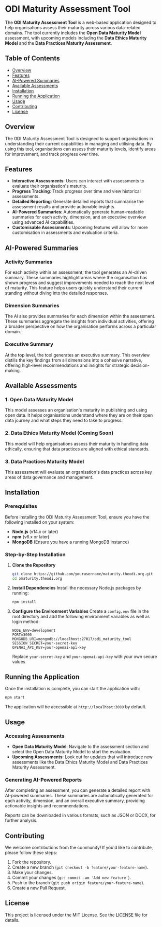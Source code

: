 # ODI Maturity Assessment Tool

The **ODI Maturity Assessment Tool** is a web-based application designed to help organisations assess their maturity across various data-related domains. The tool currently includes the **Open Data Maturity Model** assessment, with upcoming models including the **Data Ethics Maturity Model** and the **Data Practices Maturity Assessment**.

## Table of Contents

- [Overview](#overview)
- [Features](#features)
- [AI-Powered Summaries](#ai-powered-summaries)
- [Available Assessments](#available-assessments)
- [Installation](#installation)
- [Running the Application](#running-the-application)
- [Usage](#usage)
- [Contributing](#contributing)
- [License](#license)

## Overview

The ODI Maturity Assessment Tool is designed to support organisations in understanding their current capabilities in managing and utilising data. By using this tool, organisations can assess their maturity levels, identify areas for improvement, and track progress over time.

## Features

- **Interactive Assessments**: Users can interact with assessments to evaluate their organisation's maturity.
- **Progress Tracking**: Track progress over time and view historical assessments.
- **Detailed Reporting**: Generate detailed reports that summarise the assessment results and provide actionable insights.
- **AI-Powered Summaries**: Automatically generate human-readable summaries for each activity, dimension, and an executive overview using advanced AI capabilities.
- **Customisable Assessments**: Upcoming features will allow for more customisation in assessments and evaluation criteria.

## AI-Powered Summaries

### Activity Summaries
For each activity within an assessment, the tool generates an AI-driven summary. These summaries highlight areas where the organisation has shown progress and suggest improvements needed to reach the next level of maturity. This feature helps users quickly understand their current standing without diving into the detailed responses.

### Dimension Summaries
The AI also provides summaries for each dimension within the assessment. These summaries aggregate the insights from individual activities, offering a broader perspective on how the organisation performs across a particular domain.

### Executive Summary
At the top level, the tool generates an executive summary. This overview distills the key findings from all dimensions into a cohesive narrative, offering high-level recommendations and insights for strategic decision-making.

## Available Assessments

### 1. Open Data Maturity Model
This model assesses an organisation's maturity in publishing and using open data. It helps organisations understand where they are on their open data journey and what steps they need to take to progress.

### 2. Data Ethics Maturity Model (Coming Soon)
This model will help organisations assess their maturity in handling data ethically, ensuring that data practices are aligned with ethical standards.

### 3. Data Practices Maturity Model
This assessment will evaluate an organisation's data practices across key areas of data governance and management.

## Installation

### Prerequisites

Before installing the ODI Maturity Assessment Tool, ensure you have the following installed on your system:

- **Node.js** (v14.x or later)
- **npm** (v6.x or later)
- **MongoDB** (Ensure you have a running MongoDB instance)

### Step-by-Step Installation

1. **Clone the Repository**
   ```bash
   git clone https://github.com/yourusername/maturity.theodi.org.git
   cd omaturity.theodi.org
   ```

2. **Install Dependencies**
   Install the necessary Node.js packages by running:
   ```bash
   npm install
   ```

3. **Configure the Environment Variables**
   Create a `config.env` file in the root directory and add the following environment variables as well as login method:

   ```
   NODE_ENV=development
   PORT=3000
   MONGODB_URI=mongodb://localhost:27017/odi_maturity_tool
   SESSION_SECRET=your-secret-key
   OPENAI_API_KEY=your-openai-api-key
   ```

   Replace `your-secret-key` and `your-openai-api-key` with your own secure values.

## Running the Application

Once the installation is complete, you can start the application with:

```bash
npm start
```

The application will be accessible at `http://localhost:3000` by default.

## Usage

### Accessing Assessments

- **Open Data Maturity Model**: Navigate to the assessment section and select the Open Data Maturity Model to start the evaluation.
- **Upcoming Assessments**: Look out for updates that will introduce new assessments like the Data Ethics Maturity Model and Data Practices Maturity Assessment.

### Generating AI-Powered Reports

After completing an assessment, you can generate a detailed report with AI-powered summaries. These summaries are automatically generated for each activity, dimension, and an overall executive summary, providing actionable insights and recommendations.

Reports can be downloaded in various formats, such as JSON or DOCX, for further analysis.

## Contributing

We welcome contributions from the community! If you'd like to contribute, please follow these steps:

1. Fork the repository.
2. Create a new branch (`git checkout -b feature/your-feature-name`).
3. Make your changes.
4. Commit your changes (`git commit -am 'Add new feature'`).
5. Push to the branch (`git push origin feature/your-feature-name`).
6. Create a new Pull Request.

## License

This project is licensed under the MIT License. See the [LICENSE](LICENSE) file for details.